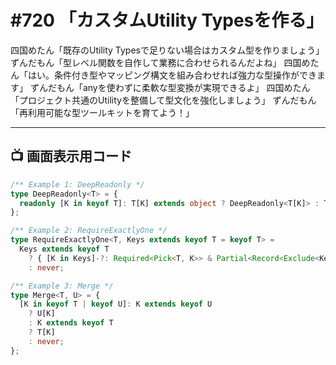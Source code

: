 # #720 「カスタムUtility Typesを作る」

四国めたん「既存のUtility Typesで足りない場合はカスタム型を作りましょう」
ずんだもん「型レベル関数を自作して業務に合わせられるんだよね」
四国めたん「はい。条件付き型やマッピング構文を組み合わせれば強力な型操作ができます」
ずんだもん「anyを使わずに柔軟な型変換が実現できるよ」
四国めたん「プロジェクト共通のUtilityを整備して型文化を強化しましょう」
ずんだもん「再利用可能な型ツールキットを育てよう！」

---

## 📺 画面表示用コード

```typescript
/** Example 1: DeepReadonly */
type DeepReadonly<T> = {
  readonly [K in keyof T]: T[K] extends object ? DeepReadonly<T[K]> : T[K];
};

/** Example 2: RequireExactlyOne */
type RequireExactlyOne<T, Keys extends keyof T = keyof T> =
  Keys extends keyof T
    ? { [K in Keys]-?: Required<Pick<T, K>> & Partial<Record<Exclude<Keys, K>, never>> }[Keys]
    : never;

/** Example 3: Merge */
type Merge<T, U> = {
  [K in keyof T | keyof U]: K extends keyof U
    ? U[K]
    : K extends keyof T
    ? T[K]
    : never;
};
```
